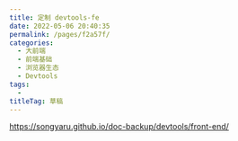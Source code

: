 ```yaml
---
title: 定制 devtools-fe
date: 2022-05-06 20:40:35
permalink: /pages/f2a57f/
categories: 
  - 大前端
  - 前端基础
  - 浏览器生态
  - Devtools
tags: 
  - 
titleTag: 草稿
---
```

https://songyaru.github.io/doc-backup/devtools/front-end/